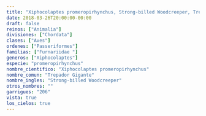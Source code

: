 ```yaml
---
title: "Xiphocolaptes promeropirhynchus, Strong-billed Woodcreeper, Trepador Gigante"
date: 2018-03-26T20:00:00-00:00
draft: false
reinos: ["Animalia"]
divisiones: ["Chordata"]
clases: ["Aves"]
ordenes: ["Passeriformes"]
familias: ["Furnariidae "]
generos: ["Xiphocolaptes"]
especie: "promeropirhynchus"
nombre_cientifico: "Xiphocolaptes promeropirhynchus"
nombre_comun: "Trepador Gigante"
nombre_ingles: "Strong-billed Woodcreeper"
otros_nombres: ""
garrigues: "206"
vista: true
los_cielos: true
---
```

